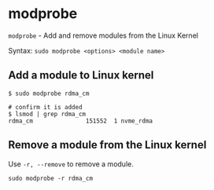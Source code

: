 # modprobe

`modprobe` - Add and remove modules from the Linux Kernel

Syntax: `sudo modprobe <options> <module name>`

## Add a module to Linux kernel
```
$ sudo modprobe rdma_cm

# confirm it is added
$ lsmod | grep rdma_cm
rdma_cm               151552  1 nvme_rdma
```

## Remove a module from the Linux kernel
Use `-r, --remove` to remove a module.
```
sudo modprobe -r rdma_cm
```
